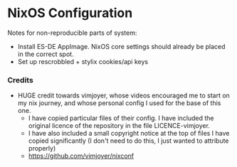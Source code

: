 # NixOS Configuration

Notes for non-reproducible parts of system:
* Install ES-DE AppImage. NixOS core settings should already be placed in the correct spot.  
* Set up rescrobbled + stylix cookies/api keys

### Credits

* HUGE credit towards vimjoyer, whose videos encouraged me to start on my nix journey, and whose personal config I used for the base of this one.
    * I have copied particular files of their config. I have included the original licence of the repository in the file LICENCE-vimjoyer.  
    * I have also included a small copyright notice at the top of files I have copied significantly (I don't need to do this, I just wanted to attribute properly)  
    * https://github.com/vimjoyer/nixconf